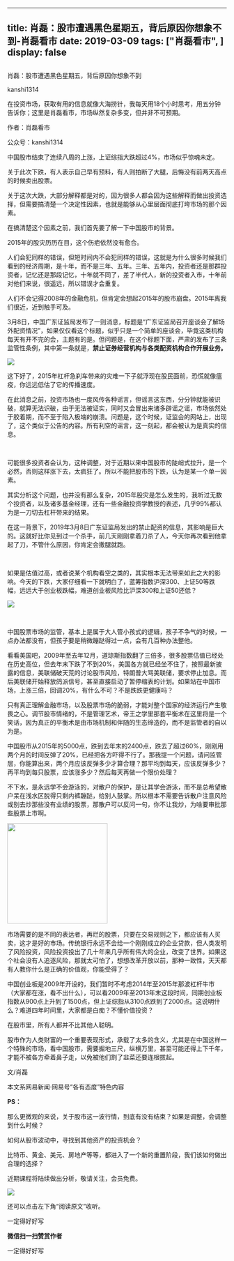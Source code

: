 
---
title:  肖磊：股市遭遇黑色星期五，背后原因你想象不到-肖磊看市
date: 2019-03-09
tags: ["肖磊看市", ]
display: false
---


## 



肖磊：股市遭遇黑色星期五，背后原因你想象不到




kanshi1314




在投资市场，获取有用的信息就像大海捞针，我每天用18个小时思考，用五分钟告诉你；这里是肖磊看市，市场纵然复杂多变，但并非不可预期。


作者：肖磊看市

公众号：kanshi1314



中国股市结束了连续八周的上涨，上证综指大跌超过4%，市场似乎惊魂未定。



关于此次下跌，有人表示自己早有预料，有人则拍断了大腿，后悔没有前两天高点的时候卖出股票。



关于这次大跌，大部分解释都是对的，因为很多人都会因为这些解释而做出投资选择，但需要搞清楚一个决定性因素，也就是能够从心里层面彻底打垮市场的那个因素。



在搞清楚这个因素之前，我们首先要了解一下中国股市的背景。



2015年的股灾历历在目，这个伤疤依然没有愈合。



人们会犯同样的错误，但短时间内不会犯同样的错误，这就是为什么很多时候我们看到的经济周期，是十年，而不是三年、五年。三年、五年内，投资者还是那群投资者，记忆还是那段记忆，十年就不同了，差了半代人，新的投资者入市，十年前对他们来说，很遥远，所以错误才会重复。



人们不会记得2008年的金融危机，但肯定会想起2015年的股市崩盘。2015年离我们很近，近到触手可及。



3月8日，中国广东证监局发布了一则消息，标题是“广东证监局召开座谈会了解场外配资情况”，如果仅仅看这个标题，似乎只是一个简单的座谈会，毕竟这类机构每天有开不完的会，主题有的是。但问题是，在这个标题下面，严肃的发布了三条监管性条例，其中第一条就是，**禁止证券经营机构与各类配资机构合作开展业务。**



<img class="" data-copyright="0" data-ratio="0.5912906610703043" data-s="300,640" src="https://mmbiz.qpic.cn/mmbiz_png/rIYcHn0KrPSKJFz1g8yib0jkrekibpQTCspjNFCQm9VXWxAKKLGWWIN0tic2ria6RnYxzd34icXYib4uSsEwoYcFZ09Q/640?wx_fmt=png" data-type="png" data-w="1906"/>



这下好了，2015年杠杆急刹车带来的灾难一下子就浮现在股民面前，恐慌就像瘟疫，你远远低估了它的传播速度。



在此消息之前，投资市场也一度风传各种谣言，但谣言这东西，分分钟就能被识破，就算无法识破，由于无法被证实，同时又会冒出来诸多辟谣之谣，市场依然处于胶着期，而不至于陷入极端的崩溃。问题是，这个时候，证监会的网站上，出现了，这个类似于公告的内容。所有利空的谣言，这一刻起，都会被认为是真实的信息。

&nbsp;

可能很多投资者会认为，这种调整，对于近期以来中国股市的陡峭式拉升，是一个必然，否则这样涨下去，太疯狂了。所以不能把股市的下跌，认为是某一个单一因素。



其实分析这个问题，也并没有那么复杂，2015年股灾是怎么发生的，我听过无数个投资者，以及诸多基金经理，还有一些金融投资学教授的表述，几乎99%都认为是一刀切去杠杆带来的结果。



在这一背景下，2019年3月8日广东证监局发出的禁止配资的信息，其影响是巨大的。这就好比你见到过一个杀手，前几天刚刚拿着刀杀了人，今天你再次看到他拿起了刀，不管什么原因，你肯定会撒腿就跑。

&nbsp;

如果是估值过高，或者说某个机构看空之类的，其实根本无法带来如此之大的影响。今天的下跌，大家仔细看一下就明白了，蓝筹指数沪深300、上证50等跌幅，远远大于创业板跌幅，难道创业板风险比沪深300和上证50还低？



<img class="" data-copyright="0" data-ratio="0.3711755233494364" data-s="300,640" src="https://mmbiz.qpic.cn/mmbiz_jpg/rIYcHn0KrPSKJFz1g8yib0jkrekibpQTCsickBdT6PYq4xFYBHrYxd2xI2WaqUW5VzkmduS5XUDW31bXZf6OD3WGg/640?wx_fmt=jpeg" data-type="jpeg" data-w="1242"/>

&nbsp;

中国股票市场的监管，基本上是属于大人管小孩式的逻辑，孩子不争气的时候，一点办法都没有，但孩子要是稍微蹦跶得过一点，会有几百种办法整他。



看看美国吧，2009年至去年12月，道琼斯指数翻了三倍多，很多股票估值已经处在历史高位，但去年末下跌了不到20%，美国各方就已经坐不住了，按照最新披露的信息，美联储破天荒的讨论股市风险，特朗普大骂美联储，要求停止加息。而后美联储开始释放鸽派信号，甚至直接启动了暂停缩表的计划。如果站在中国市场，上涨三倍，回调20%，有什么不可？不是跌跌更健康吗？



只有真正理解金融市场，以及股票市场的脆弱，才能对整个国家的经济运行产生敬畏之心。调节股市情绪的，不是管理艺术，帝王之学里那套平衡术在这里将是一个笑话，因为真正的平衡术是由市场机制和伴随的生态缔造的，而不是监管者的自以为是。



中国股市从2015年的5000点，跌到去年末的2400点，跌去了超过60%，刚刚用两个月的时间反弹了20%，已经把各方吓得不行了。那我提一个问题，请问监管层，你能算出来，两个月应该反弹多少才算合理？那平均到每天，应该反弹多少？再平均到每只股票，应该涨多少？然后每天再做一个限价处理？



不下水，是永远学不会游泳的，对散户的保护，是让其学会游泳，而不是总希望散户呆在浅水区脱得只剩内裤蹦跶，给别人鼓掌。所以根本不需要告诉散户注意风险或别去炒那些没有业绩的股票，那散户可以反问一句，你不让我炒，为啥要审批那些股票上市啊。



<img class="" data-copyright="0" data-ratio="1" data-s="300,640" src="https://mmbiz.qpic.cn/mmbiz_jpg/rIYcHn0KrPQxo0rLgUPNn3H03rxakbgiaHDHlebj5nJiayPvGS5UCVpN1vibibFM6pibNDvF55ASeJ3ib2LSpDvuuJ5A/640?wx_fmt=jpeg" data-type="jpeg" data-w="430" style="height: 230px;width: 230px;"/>



市场需要的是不同的表达者，再烂的股票，只要在交易规则之下，都应该有人买卖，这才是好的市场。传统银行永远不会给一个刚刚成立的企业贷款，但人类发明了风险投资，风险投资投出了几十年来几乎所有伟大的企业，改变了世界。如果这个社会没有人追逐风险，那就太可怕了，想想改革开放以前，那种一致性，天天都有人教你什么是正确的价值观，你能受得了？



中国创业板是2009年开设的，我们暂时不考虑2014年至2015年那波杠杆牛市（大家都在涨，看不出什么），可以看2009年至2013年末这段时间，同期创业板指数从900点上升到了1500点，但上证综指从3100点跌到了2000点。这说明什么？难道四年时间里，大家都是白痴？不懂价值投资？



在股市里，所有人都并不比其他人聪明。



股市作为人类财富的一个重要表现形式，承载了太多的含义，尤其是在中国这样一个特殊的市场，看中国股市，需要掘地三尺，纵横万里，甚至可能还得上下千年，才能不被各方牵着鼻子走，以免被他们割了韭菜还要连根拔起。



文/肖磊



本文系网易新闻·网易号“各有态度”特色内容



**PS：**

那么更微观的来说，关于股市这一波行情，到底有没有结束？如果是调整，会调整到什么时候？

如何从股市波动中，寻找到其他资产的投资机会？

比特币、黄金、美元、房地产等等，都进入了一个新的重置阶段，我们该如何做出合理的选择？

近期课程将陆续做出分析，敬请关注，会员免费。



<img class="" data-copyright="0" data-ratio="0.7476038338658147" data-s="300,640" src="https://mmbiz.qpic.cn/mmbiz_jpg/rIYcHn0KrPTkxb5EthEAgdo8CWKm1wnkbdWBoQUumUg9cbjfsj2UL1QPlqgaDwdp4W322yZJoc6l6Z1VeGA38A/640?wx_fmt=jpeg" data-type="jpeg" data-w="626" style=""/>



还可以点击左下角“阅读原文”收听。

一定得好好写


**微信扫一扫赞赏作者**






一定得好好写








